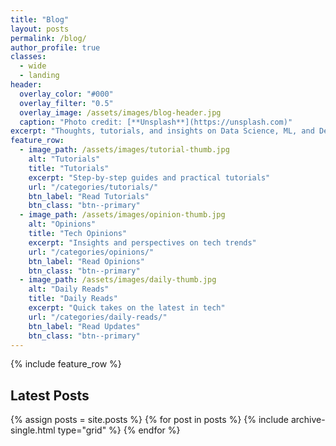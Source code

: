 ```yaml
---
title: "Blog"
layout: posts
permalink: /blog/
author_profile: true
classes:
  - wide
  - landing
header:
  overlay_color: "#000"
  overlay_filter: "0.5"
  overlay_image: /assets/images/blog-header.jpg
  caption: "Photo credit: [**Unsplash**](https://unsplash.com)"
excerpt: "Thoughts, tutorials, and insights on Data Science, ML, and Development"
feature_row:
  - image_path: /assets/images/tutorial-thumb.jpg
    alt: "Tutorials"
    title: "Tutorials"
    excerpt: "Step-by-step guides and practical tutorials"
    url: "/categories/tutorials/"
    btn_label: "Read Tutorials"
    btn_class: "btn--primary"
  - image_path: /assets/images/opinion-thumb.jpg
    alt: "Opinions"
    title: "Tech Opinions"
    excerpt: "Insights and perspectives on tech trends"
    url: "/categories/opinions/"
    btn_label: "Read Opinions"
    btn_class: "btn--primary"
  - image_path: /assets/images/daily-thumb.jpg
    alt: "Daily Reads"
    title: "Daily Reads"
    excerpt: "Quick takes on the latest in tech"
    url: "/categories/daily-reads/"
    btn_label: "Read Updates"
    btn_class: "btn--primary"
---
```


{% include feature_row %}

## Latest Posts

<div class="grid__wrapper">
  {% assign posts = site.posts %}
  {% for post in posts %}
    {% include archive-single.html type="grid" %}
  {% endfor %}
</div> 